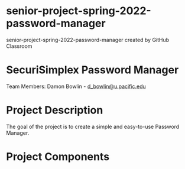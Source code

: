 # senior-project-spring-2022-password-manager
senior-project-spring-2022-password-manager created by GitHub Classroom

# SecuriSimplex Password Manager
Team Members:
Damon Bowlin - d_bowlin@u.pacific.edu

# Project Description
The goal of the project is to create a simple and easy-to-use Password Manager.

# Project Components
